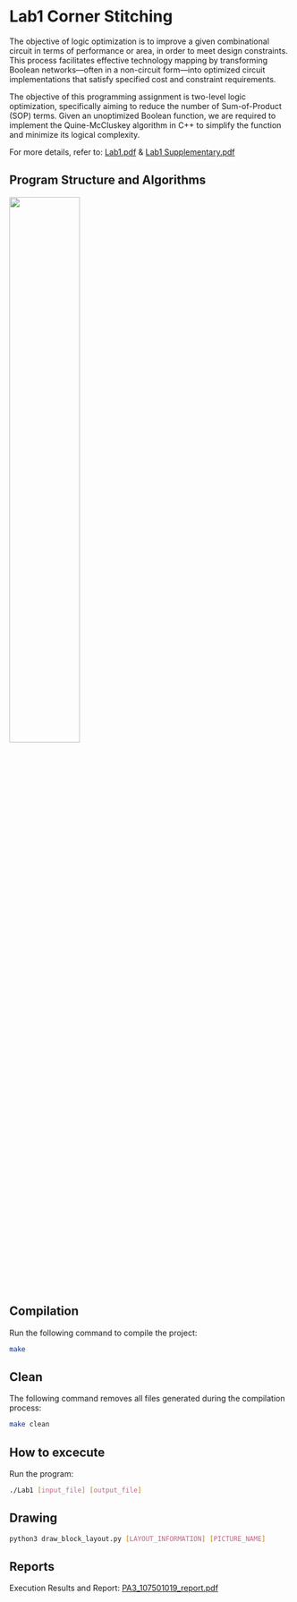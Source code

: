 # Lab1 Corner Stitching
The objective of logic optimization is to improve a given combinational circuit in terms of performance or area, in order to meet design constraints. This process facilitates effective technology mapping by transforming Boolean networks—often in a non-circuit form—into optimized circuit implementations that satisfy specified cost and constraint requirements.  
  
The objective of this programming assignment is two-level logic optimization, specifically aiming to reduce the number of Sum-of-Product (SOP) terms. Given an unoptimized Boolean function, we are required to implement the Quine-McCluskey algorithm in C++ to simplify the function and minimize its logical complexity.  
  
For more details, refer to: [Lab1.pdf](Lab1.pdf) & [Lab1 Supplementary.pdf](https://github.com/TzuHsiang417/Physical-Design-Automation/blob/main/Corner%20Stitching/Lab1%20Supplementary.pdf)

## Program Structure and Algorithms
<img src="" width="50%">

## Compilation
Run the following command to compile the project:
```sh
make
```

## Clean
The following command removes all files generated during the compilation process:
```sh
make clean
```

## How to excecute
Run the program: 
```sh
./Lab1 [input_file] [output_file]
```

## Drawing
```sh
python3 draw_block_layout.py [LAYOUT_INFORMATION] [PICTURE_NAME]
```

## Reports
Execution Results and Report: 
[PA3_107501019_report.pdf](PA3_107501019_report.pdf)
